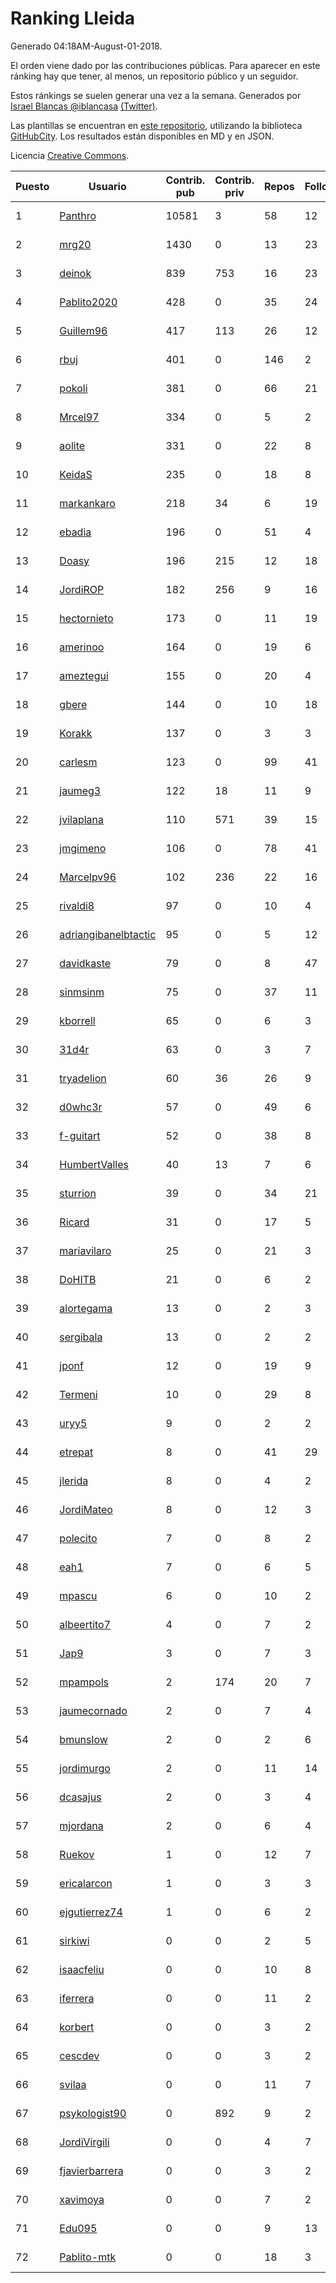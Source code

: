 # Ranking Lleida

Generado 04:18AM-August-01-2018.

El orden viene dado por las contribuciones públicas. Para aparecer en este ránking hay que tener, al menos, un repositorio público y un seguidor.

Estos ránkings se suelen generar una vez a la semana. Generados por [Israel Blancas @iblancasa](https://github.com/iblancasa/) [(Twitter)](https://twitter.com/iblancasa).

Las plantillas se encuentran en [este repositorio](https://github.com/iblancasa/GH-Spanish-Ranking), utilizando la biblioteca [GitHubCity](https://github.com/iblancasa/GitHubCity). Los resultados están disponibles en MD y en JSON.

Licencia [Creative Commons](https://creativecommons.org/licenses/by/4.0/).

| Puesto   |  Usuario  | Contrib. pub | Contrib. priv |Repos| Followers | Desde |  Avatar  |
|----------|-----------|--------------|---------------|-----|-----------|-------|----------|
|1|[Panthro](https://github.com/Panthro)|10581|3|58|12|2012-03-22|![Panthro]()|
|2|[mrg20](https://github.com/mrg20)|1430|0|13|23|2016-02-22|![mrg20]()|
|3|[deinok](https://github.com/deinok)|839|753|16|23|2014-02-04|![deinok]()|
|4|[Pablito2020](https://github.com/Pablito2020)|428|0|35|24|2016-04-24|![Pablito2020]()|
|5|[Guillem96](https://github.com/Guillem96)|417|113|26|12|2016-08-27|![Guillem96]()|
|6|[rbuj](https://github.com/rbuj)|401|0|146|2|2014-12-12|![rbuj]()|
|7|[pokoli](https://github.com/pokoli)|381|0|66|21|2011-10-30|![pokoli]()|
|8|[Mrcel97](https://github.com/Mrcel97)|334|0|5|2|2017-11-07|![Mrcel97]()|
|9|[aolite](https://github.com/aolite)|331|0|22|8|2013-06-03|![aolite]()|
|10|[KeidaS](https://github.com/KeidaS)|235|0|18|8|2016-04-27|![KeidaS]()|
|11|[markankaro](https://github.com/markankaro)|218|34|6|19|2017-05-24|![markankaro]()|
|12|[ebadia](https://github.com/ebadia)|196|0|51|4|2009-12-08|![ebadia]()|
|13|[Doasy](https://github.com/Doasy)|196|215|12|18|2016-01-29|![Doasy]()|
|14|[JordiROP](https://github.com/JordiROP)|182|256|9|16|2016-02-08|![JordiROP]()|
|15|[hectornieto](https://github.com/hectornieto)|173|0|11|19|2014-04-15|![hectornieto]()|
|16|[amerinoo](https://github.com/amerinoo)|164|0|19|6|2015-02-16|![amerinoo]()|
|17|[ameztegui](https://github.com/ameztegui)|155|0|20|4|2014-07-02|![ameztegui]()|
|18|[gbere](https://github.com/gbere)|144|0|10|18|2012-01-13|![gbere]()|
|19|[Korakk](https://github.com/Korakk)|137|0|3|3|2017-11-20|![Korakk]()|
|20|[carlesm](https://github.com/carlesm)|123|0|99|41|2008-05-01|![carlesm]()|
|21|[jaumeg3](https://github.com/jaumeg3)|122|18|11|9|2016-07-14|![jaumeg3]()|
|22|[jvilaplana](https://github.com/jvilaplana)|110|571|39|15|2011-04-15|![jvilaplana]()|
|23|[jmgimeno](https://github.com/jmgimeno)|106|0|78|41|2011-04-08|![jmgimeno]()|
|24|[Marcelpv96](https://github.com/Marcelpv96)|102|236|22|16|2016-11-15|![Marcelpv96]()|
|25|[rivaldi8](https://github.com/rivaldi8)|97|0|10|4|2011-11-11|![rivaldi8]()|
|26|[adriangibanelbtactic](https://github.com/adriangibanelbtactic)|95|0|5|12|2012-01-15|![adriangibanelbtactic]()|
|27|[davidkaste](https://github.com/davidkaste)|79|0|8|47|2011-11-16|![davidkaste]()|
|28|[sinmsinm](https://github.com/sinmsinm)|75|0|37|11|2012-05-16|![sinmsinm]()|
|29|[kborrell](https://github.com/kborrell)|65|0|6|3|2015-02-17|![kborrell]()|
|30|[31d4r](https://github.com/31d4r)|63|0|3|7|2017-08-12|![31d4r]()|
|31|[tryadelion](https://github.com/tryadelion)|60|36|26|9|2013-03-05|![tryadelion]()|
|32|[d0whc3r](https://github.com/d0whc3r)|57|0|49|6|2012-01-25|![d0whc3r]()|
|33|[f-guitart](https://github.com/f-guitart)|52|0|38|8|2014-03-09|![f-guitart]()|
|34|[HumbertValles](https://github.com/HumbertValles)|40|13|7|6|2017-02-13|![HumbertValles]()|
|35|[sturrion](https://github.com/sturrion)|39|0|34|21|2013-08-23|![sturrion]()|
|36|[Ricard](https://github.com/Ricard)|31|0|17|5|2009-12-13|![Ricard]()|
|37|[mariavilaro](https://github.com/mariavilaro)|25|0|21|3|2015-01-13|![mariavilaro]()|
|38|[DoHITB](https://github.com/DoHITB)|21|0|6|2|2016-01-19|![DoHITB]()|
|39|[alortegama](https://github.com/alortegama)|13|0|2|3|2015-02-03|![alortegama]()|
|40|[sergibala](https://github.com/sergibala)|13|0|2|2|2018-02-13|![sergibala]()|
|41|[jponf](https://github.com/jponf)|12|0|19|9|2013-03-13|![jponf]()|
|42|[Termeni](https://github.com/Termeni)|10|0|29|8|2014-03-10|![Termeni]()|
|43|[uryy5](https://github.com/uryy5)|9|0|2|2|2014-10-07|![uryy5]()|
|44|[etrepat](https://github.com/etrepat)|8|0|41|29|2009-11-04|![etrepat]()|
|45|[jlerida](https://github.com/jlerida)|8|0|4|2|2015-05-12|![jlerida]()|
|46|[JordiMateo](https://github.com/JordiMateo)|8|0|12|3|2016-03-10|![JordiMateo]()|
|47|[polecito](https://github.com/polecito)|7|0|8|2|2013-07-30|![polecito]()|
|48|[eah1](https://github.com/eah1)|7|0|6|5|2015-02-17|![eah1]()|
|49|[mpascu](https://github.com/mpascu)|6|0|10|2|2015-02-12|![mpascu]()|
|50|[albeertito7](https://github.com/albeertito7)|4|0|7|2|2017-02-13|![albeertito7]()|
|51|[Jap9](https://github.com/Jap9)|3|0|7|3|2016-02-09|![Jap9]()|
|52|[mpampols](https://github.com/mpampols)|2|174|20|7|2010-11-12|![mpampols]()|
|53|[jaumecornado](https://github.com/jaumecornado)|2|0|7|4|2011-02-14|![jaumecornado]()|
|54|[bmunslow](https://github.com/bmunslow)|2|0|2|6|2010-06-03|![bmunslow]()|
|55|[jordimurgo](https://github.com/jordimurgo)|2|0|11|14|2013-10-23|![jordimurgo]()|
|56|[dcasajus](https://github.com/dcasajus)|2|0|3|4|2014-03-25|![dcasajus]()|
|57|[mjordana](https://github.com/mjordana)|2|0|6|4|2014-11-19|![mjordana]()|
|58|[Ruekov](https://github.com/Ruekov)|1|0|12|7|2010-12-27|![Ruekov]()|
|59|[ericalarcon](https://github.com/ericalarcon)|1|0|3|3|2013-08-28|![ericalarcon]()|
|60|[ejgutierrez74](https://github.com/ejgutierrez74)|1|0|6|2|2015-03-14|![ejgutierrez74]()|
|61|[sirkiwi](https://github.com/sirkiwi)|0|0|2|5|2011-07-01|![sirkiwi]()|
|62|[isaacfeliu](https://github.com/isaacfeliu)|0|0|10|8|2008-04-10|![isaacfeliu]()|
|63|[iferrera](https://github.com/iferrera)|0|0|11|2|2011-09-23|![iferrera]()|
|64|[korbert](https://github.com/korbert)|0|0|3|2|2013-03-08|![korbert]()|
|65|[cescdev](https://github.com/cescdev)|0|0|3|2|2013-09-20|![cescdev]()|
|66|[svilaa](https://github.com/svilaa)|0|0|11|7|2013-09-23|![svilaa]()|
|67|[psykologist90](https://github.com/psykologist90)|0|892|9|2|2013-09-05|![psykologist90]()|
|68|[JordiVirgili](https://github.com/JordiVirgili)|0|0|4|7|2013-11-27|![JordiVirgili]()|
|69|[fjavierbarrera](https://github.com/fjavierbarrera)|0|0|3|2|2014-12-16|![fjavierbarrera]()|
|70|[xavimoya](https://github.com/xavimoya)|0|0|7|2|2014-11-25|![xavimoya]()|
|71|[Edu095](https://github.com/Edu095)|0|0|9|13|2015-04-07|![Edu095]()|
|72|[Pablito-mtk](https://github.com/Pablito-mtk)|0|0|18|3|2016-09-29|![Pablito-mtk]()|
